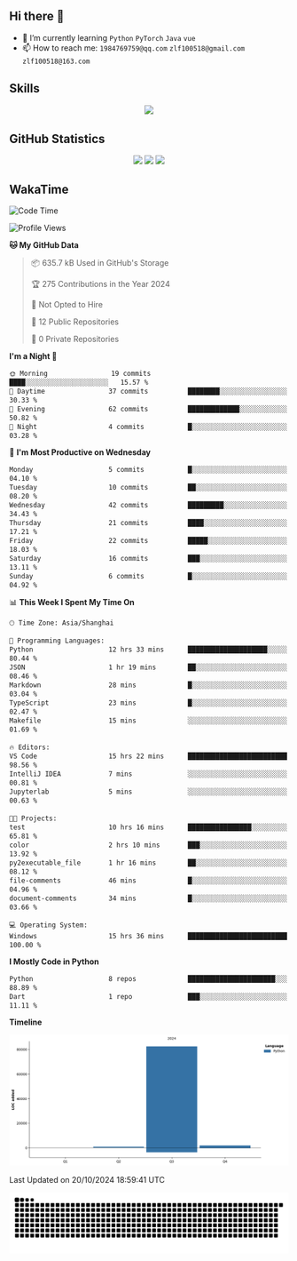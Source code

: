## Hi there 👋

- 🌱 I’m currently learning `Python` `PyTorch` `Java` `vue`
- 📫 How to reach me: `1984769759@qq.com` `zlf100518@gmail.com` `zlf100518@163.com`

## Skills
<div align="center"> <img src="https://skillicons.dev/icons?i=python,linux,git,github,html,css,js" /> </div>

## GitHub Statistics

<div align="center">
  <img src="https://github-readme-stats.vercel.app/api?username=CloudSwordSage&show_icons=true&theme=tokyonight" />
  <img src="https://github-readme-stats.vercel.app/api/top-langs/?username=CloudSwordSage&show_icons=true&theme=tokyonight" />
  <img src="https://github-readme-activity-graph.vercel.app/graph?username=CloudSwordSage&theme=xcode" />
</div>

## WakaTime

<!--START_SECTION:waka-->
![Code Time](http://img.shields.io/badge/Code%20Time-175%20hrs%2016%20mins-blue)

![Profile Views](http://img.shields.io/badge/Profile%20Views-1-blue)

**🐱 My GitHub Data** 

> 📦 635.7 kB Used in GitHub's Storage 
 > 
> 🏆 275 Contributions in the Year 2024
 > 
> 🚫 Not Opted to Hire
 > 
> 📜 12 Public Repositories 
 > 
> 🔑 0 Private Repositories 
 > 
**I'm a Night 🦉** 

```text
🌞 Morning                19 commits          ████░░░░░░░░░░░░░░░░░░░░░   15.57 % 
🌆 Daytime                37 commits          ████████░░░░░░░░░░░░░░░░░   30.33 % 
🌃 Evening                62 commits          █████████████░░░░░░░░░░░░   50.82 % 
🌙 Night                  4 commits           █░░░░░░░░░░░░░░░░░░░░░░░░   03.28 % 
```
📅 **I'm Most Productive on Wednesday** 

```text
Monday                   5 commits           █░░░░░░░░░░░░░░░░░░░░░░░░   04.10 % 
Tuesday                  10 commits          ██░░░░░░░░░░░░░░░░░░░░░░░   08.20 % 
Wednesday                42 commits          █████████░░░░░░░░░░░░░░░░   34.43 % 
Thursday                 21 commits          ████░░░░░░░░░░░░░░░░░░░░░   17.21 % 
Friday                   22 commits          █████░░░░░░░░░░░░░░░░░░░░   18.03 % 
Saturday                 16 commits          ███░░░░░░░░░░░░░░░░░░░░░░   13.11 % 
Sunday                   6 commits           █░░░░░░░░░░░░░░░░░░░░░░░░   04.92 % 
```


📊 **This Week I Spent My Time On** 

```text
🕑︎ Time Zone: Asia/Shanghai

💬 Programming Languages: 
Python                   12 hrs 33 mins      ████████████████████░░░░░   80.44 % 
JSON                     1 hr 19 mins        ██░░░░░░░░░░░░░░░░░░░░░░░   08.46 % 
Markdown                 28 mins             █░░░░░░░░░░░░░░░░░░░░░░░░   03.04 % 
TypeScript               23 mins             █░░░░░░░░░░░░░░░░░░░░░░░░   02.47 % 
Makefile                 15 mins             ░░░░░░░░░░░░░░░░░░░░░░░░░   01.69 % 

🔥 Editors: 
VS Code                  15 hrs 22 mins      █████████████████████████   98.56 % 
IntelliJ IDEA            7 mins              ░░░░░░░░░░░░░░░░░░░░░░░░░   00.81 % 
Jupyterlab               5 mins              ░░░░░░░░░░░░░░░░░░░░░░░░░   00.63 % 

🐱‍💻 Projects: 
test                     10 hrs 16 mins      ████████████████░░░░░░░░░   65.81 % 
color                    2 hrs 10 mins       ███░░░░░░░░░░░░░░░░░░░░░░   13.92 % 
py2executable_file       1 hr 16 mins        ██░░░░░░░░░░░░░░░░░░░░░░░   08.12 % 
file-comments            46 mins             █░░░░░░░░░░░░░░░░░░░░░░░░   04.96 % 
document-comments        34 mins             █░░░░░░░░░░░░░░░░░░░░░░░░   03.66 % 

💻 Operating System: 
Windows                  15 hrs 36 mins      █████████████████████████   100.00 % 
```

**I Mostly Code in Python** 

```text
Python                   8 repos             ██████████████████████░░░   88.89 % 
Dart                     1 repo              ███░░░░░░░░░░░░░░░░░░░░░░   11.11 % 
```



**Timeline**

![Lines of Code chart](https://raw.githubusercontent.com/CloudSwordSage/CloudSwordSage/main/assets/bar_graph.png)


 Last Updated on 20/10/2024 18:59:41 UTC
<!--END_SECTION:waka-->

<div align="center"><img src="./assets/github-snake-dark.svg" /></div>
